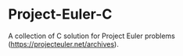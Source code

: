 # Project-Euler-C
A collection of C solution for Project Euler problems (https://projecteuler.net/archives).
